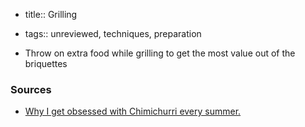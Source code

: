 - title:: Grilling
- tags:: unreviewed, techniques, preparation

- Throw on extra food while grilling to get the most value out of the briquettes

### Sources
- [Why I get obsessed with Chimichurri every summer.](https://www.youtube.com/watch?v=HXesSmxVNMs)